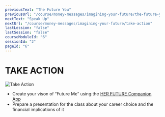 ```yaml
---
previousText: "The Future You"
previousUrl: "/course/money-messages/imagining-your-future/the-future-you"
nextText: "Speak Up"
nextUrl: "/course/money-messages/imagining-your-future/take-action"
lastLession: "false"
lastSession: "false"
courseModuleId: "6"
sessionId: "2"
pageId: "6"
---
```



# TAKE ACTION
![Take Action](/assets/img/take-action.jpg)
- Create your vison of “Future Me” using the <a href="herfuture://vision">HER FUTURE Companion App</a>
- Prepare a presentation for the class about your career choice and the financial implications of it
